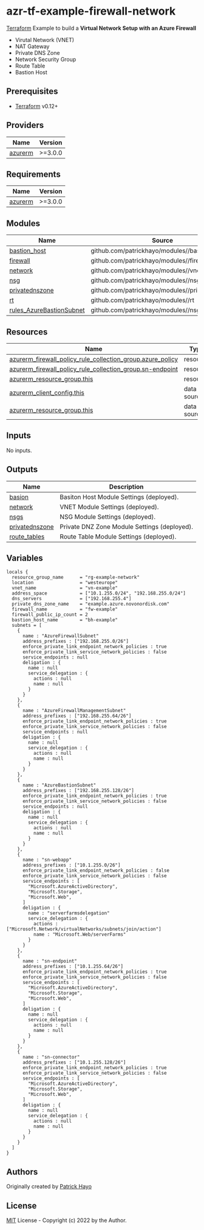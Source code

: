 # azr-tf-example-firewall-network

[Terraform](https://www.terraform.io) Example to build a **Virtual Network Setup with an Azure Firewall**

- Virutal Network (VNET)
- NAT Gateway
- Private DNS Zone
- Network Security Group
- Route Table
- Bastion Host

<!-- BEGIN_TF_DOCS -->
## Prerequisites

- [Terraform](https://releases.hashicorp.com/terraform/) v0.12+

## Providers

| Name | Version |
|------|---------|
| <a name="provider_azurerm"></a> [azurerm](#provider\_azurerm) | >=3.0.0 |

## Requirements

| Name | Version |
|------|---------|
| <a name="requirement_azurerm"></a> [azurerm](#requirement\_azurerm) | >=3.0.0 |

## Modules

| Name | Source | Version |
|------|--------|---------|
| <a name="module_bastion_host"></a> [bastion\_host](#module\_bastion\_host) | github.com/patrickhayo/modules//bastionhost | n/a |
| <a name="module_firewall"></a> [firewall](#module\_firewall) | github.com/patrickhayo/modules//firewall | n/a |
| <a name="module_network"></a> [network](#module\_network) | github.com/patrickhayo/modules//vnet | n/a |
| <a name="module_nsg"></a> [nsg](#module\_nsg) | github.com/patrickhayo/modules//nsg | n/a |
| <a name="module_privatednszone"></a> [privatednszone](#module\_privatednszone) | github.com/patrickhayo/modules//privatednszone | n/a |
| <a name="module_rt"></a> [rt](#module\_rt) | github.com/patrickhayo/modules//rt | n/a |
| <a name="module_rules_AzureBastionSubnet"></a> [rules\_AzureBastionSubnet](#module\_rules\_AzureBastionSubnet) | github.com/patrickhayo/modules//nsg | n/a |

## Resources

| Name | Type |
|------|------|
| [azurerm_firewall_policy_rule_collection_group.azure_policy](https://registry.terraform.io/providers/hashicorp/azurerm/latest/docs/resources/firewall_policy_rule_collection_group) | resource |
| [azurerm_firewall_policy_rule_collection_group.sn-endpoint](https://registry.terraform.io/providers/hashicorp/azurerm/latest/docs/resources/firewall_policy_rule_collection_group) | resource |
| [azurerm_resource_group.this](https://registry.terraform.io/providers/hashicorp/azurerm/latest/docs/resources/resource_group) | resource |
| [azurerm_client_config.this](https://registry.terraform.io/providers/hashicorp/azurerm/latest/docs/data-sources/client_config) | data source |
| [azurerm_resource_group.this](https://registry.terraform.io/providers/hashicorp/azurerm/latest/docs/data-sources/resource_group) | data source |

## Inputs

No inputs.

## Outputs

| Name | Description |
|------|-------------|
| <a name="output_basion"></a> [basion](#output\_basion) | Basiton Host Module Settings (deployed). |
| <a name="output_network"></a> [network](#output\_network) | VNET Module Settings (deployed). |
| <a name="output_nsgs"></a> [nsgs](#output\_nsgs) | NSG Module Settings (deployed). |
| <a name="output_privatednszone"></a> [privatednszone](#output\_privatednszone) | Private DNZ Zone Module Settings (deployed). |
| <a name="output_route_tables"></a> [route\_tables](#output\_route\_tables) | Route Table Module Settings (deployed). |

## Variables

```hcl
locals {
  resource_group_name      = "rg-example-network"
  location                 = "westeurope"
  vnet_name                = "vn-example"
  address_space            = ["10.1.255.0/24", "192.168.255.0/24"]
  dns_servers              = ["192.168.255.4"]
  private_dns_zone_name    = "example.azure.novonordisk.com"
  firewall_name            = "fw-example"
  firewall_public_ip_count = 2
  bastion_host_name        = "bh-example"
  subnets = [
    {
      name : "AzureFirewallSubnet"
      address_prefixes : ["192.168.255.0/26"]
      enforce_private_link_endpoint_network_policies : true
      enforce_private_link_service_network_policies : false
      service_endpoints : null
      deligation : {
        name : null
        service_delegation : {
          actions : null
          name : null
        }
      }
    },
    {
      name : "AzureFirewallManagementSubnet"
      address_prefixes : ["192.168.255.64/26"]
      enforce_private_link_endpoint_network_policies : true
      enforce_private_link_service_network_policies : false
      service_endpoints : null
      deligation : {
        name : null
        service_delegation : {
          actions : null
          name : null
        }
      }
    },
    {
      name : "AzureBastionSubnet"
      address_prefixes : ["192.168.255.128/26"]
      enforce_private_link_endpoint_network_policies : true
      enforce_private_link_service_network_policies : false
      service_endpoints : null
      deligation : {
        name : null
        service_delegation : {
          actions : null
          name : null
        }
      }
    },
    {
      name : "sn-webapp"
      address_prefixes : ["10.1.255.0/26"]
      enforce_private_link_endpoint_network_policies : false
      enforce_private_link_service_network_policies : false
      service_endpoints : [
        "Microsoft.AzureActiveDirectory",
        "Microsoft.Storage",
        "Microsoft.Web",
      ]
      deligation : {
        name : "serverfarmsdelegation"
        service_delegation : {
          actions : ["Microsoft.Network/virtualNetworks/subnets/join/action"]
          name : "Microsoft.Web/serverFarms"
        }
      }
    },
    {
      name : "sn-endpoint"
      address_prefixes : ["10.1.255.64/26"]
      enforce_private_link_endpoint_network_policies : true
      enforce_private_link_service_network_policies : false
      service_endpoints : [
        "Microsoft.AzureActiveDirectory",
        "Microsoft.Storage",
        "Microsoft.Web",
      ]
      deligation : {
        name : null
        service_delegation : {
          actions : null
          name : null
        }
      }
    },
    {
      name : "sn-connector"
      address_prefixes : ["10.1.255.128/26"]
      enforce_private_link_endpoint_network_policies : true
      enforce_private_link_service_network_policies : false
      service_endpoints : [
        "Microsoft.AzureActiveDirectory",
        "Microsoft.Storage",
        "Microsoft.Web",
      ]
      deligation : {
        name : null
        service_delegation : {
          actions : null
          name : null
        }
      }
    }
  ]
}
```


<!-- END_TF_DOCS -->
## Authors

Originally created by [Patrick Hayo](http://github.com/patrickhayo)

## License

[MIT](LICENSE) License - Copyright (c) 2022 by the Author.

